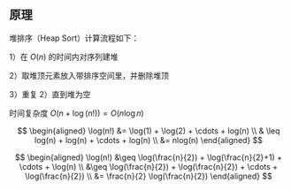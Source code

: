 ## 原理
堆排序（Heap Sort）计算流程如下：

1）在 $O(n)$ 的时间内对序列建堆

2）取堆顶元素放入带排序空间里，并删除堆顶

3）重复 2）直到堆为空

时间复杂度 $O(n + \log(n!)) = O(n\log n)$

$$
\begin{aligned}
\log(n!) &= \log(1) + \log(2) + \cdots + log(n) \\
& \leq log(n) + log(n) + \cdots + log(n) \\
&= nlog(n)
\end{aligned}
$$

$$
\begin{aligned}
\log(n!) &\geq \log(\frac{n}{2}) + \log(\frac{n}{2}+1) + \cdots + \log(n) \\
&\geq \log(\frac{n}{2}) + \log(\frac{n}{2}) + \cdots + \log(\frac{n}{2}) \\
&= \frac{n}{2} \log(\frac{n}{2})
\end{aligned}
$$